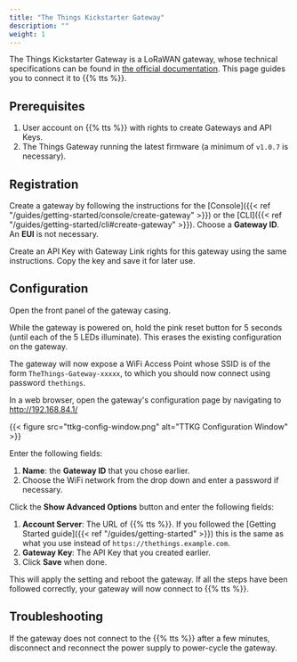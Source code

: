 ```yaml
---
title: "The Things Kickstarter Gateway"
description: ""
weight: 1
---
```


The Things Kickstarter Gateway is a LoRaWAN gateway, whose technical specifications can be found in [the official documentation](https://www.thethingsnetwork.org/docs/gateways/gateway/). This page guides you to connect it to {{% tts %}}.

## Prerequisites

1. User account on {{% tts %}} with rights to create Gateways and API Keys.
2. The Things Gateway running the latest firmware (a minimum of `v1.0.7` is necessary).

## Registration

Create a gateway by following the instructions for the [Console]({{< ref "/guides/getting-started/console/create-gateway" >}}) or the [CLI]({{< ref "/guides/getting-started/cli#create-gateway" >}}). Choose a **Gateway ID**. An **EUI** is not necessary.

Create an API Key with Gateway Link rights for this gateway using the same instructions. Copy the key and save it for later use.

## Configuration

Open the front panel of the gateway casing.

While the gateway is powered on, hold the pink reset button for 5 seconds (until each of the 5 LEDs illuminate). This erases the existing configuration on the gateway.

The gateway will now expose a WiFi Access Point whose SSID is of the form `TheThings-Gateway-xxxxx`, to which you should now connect using password `thethings`.

In a web browser, open the gateway's configuration page by navigating to http://192.168.84.1/

{{< figure src="ttkg-config-window.png" alt="TTKG Configuration Window" >}}

Enter the following fields:

1. **Name**: the **Gateway ID** that you chose earlier.
2. Choose the WiFi network from the drop down and enter a password if necessary.

Click the **Show Advanced Options** button and enter the following fields:

1. **Account Server**: The URL of {{% tts %}}. If you followed the [Getting Started guide]({{< ref "/guides/getting-started" >}}) this is the same as what you use instead of `https://thethings.example.com`.
2. **Gateway Key**: The API Key that you created earlier.
3. Click **Save** when done.

This will apply the setting and reboot the gateway. If all the steps have been followed correctly, your gateway will now connect to {{% tts %}}.

## Troubleshooting

If the gateway does not connect to the {{% tts %}} after a few minutes, disconnect and reconnect the power supply to power-cycle the gateway.
